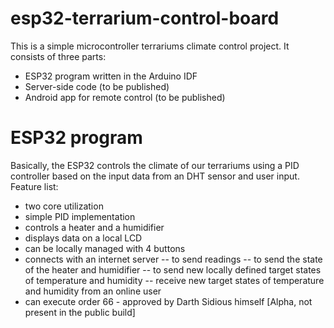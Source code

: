 # esp32-terrarium-control-board

This is a simple microcontroller terrariums climate control project. It consists of three parts:
- ESP32 program written in the Arduino IDF
- Server-side code (to be published)
- Android app for remote control (to be published)

# ESP32 program
Basically, the ESP32 controls the climate of our terrariums using a PID controller based on the input data from an DHT sensor and user input. Feature list:
- two core utilization
- simple PID implementation
- controls a heater and a humidifier
- displays data on a local LCD
- can be locally managed with 4 buttons
- connects with an internet server
-- to send readings
-- to send the state of the heater and humidifier
-- to send new locally defined target states of temperature and humidity
-- receive new target states of temperature and humidity from an online user
- can execute order 66 - approved by Darth Sidious himself [Alpha, not present in the public build]
